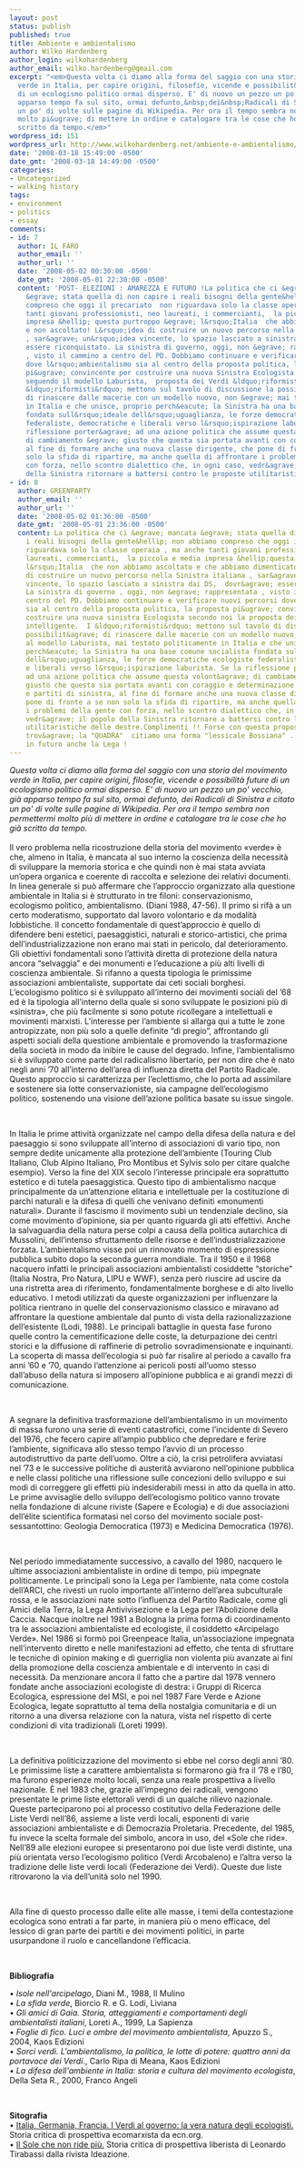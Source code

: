 ```yaml
---
layout: post
status: publish
published: true
title: Ambiente e ambientalismo
author: Wilko Hardenberg
author_login: wilkohardenberg
author_email: wilko.hardenberg@gmail.com
excerpt: "<em>Questa volta ci diamo alla forma del saggio con una storia del movimento
  verde in Italia, per capire origini, filosofie, vicende e possibilit&agrave; future
  di un ecologismo politico ormai disperso. E' di nuovo un pezzo un po' vecchio, gi&agrave;
  apparso tempo fa sul sito, ormai defunto,&nbsp;dei&nbsp;Radicali di Sinistra e citato
  un po' di volte sulle pagine di Wikipedia. Per ora il tempo sembra non permettermi
  molto pi&ugrave; di mettere in ordine e catalogare tra le cose che ho gi&agrave;
  scritto da tempo.</em>"
wordpress_id: 151
wordpress_url: http://www.wilkohardenberg.net/ambiente-e-ambientalismo/
date: '2008-03-18 15:49:00 -0500'
date_gmt: '2008-03-18 14:49:00 -0500'
categories:
- Uncategorized
- walking history
tags:
- environment
- politics
- essay
comments:
- id: 7
  author: IL FARO
  author_email: ''
  author_url: ''
  date: '2008-05-02 00:30:00 -0500'
  date_gmt: '2008-05-01 22:30:00 -0500'
  content: 'POST- ELEZIONI : AMAREZZA E FUTURO !La politica che ci &egrave; mancata
    &egrave; stata quella di non capire i reali bisogni della gente&hellip; non abbiamo
    compreso che oggi il precariato  non riguardava solo la classe operaia , ma anche
    tanti giovani professionisti, neo laureati, i commercianti,  la piccola e media
    impresa &hellip; questa purtroppo &egrave; l&rsquo;Italia  che abbiamo dimenticato
    e non ascoltato! L&rsquo;idea di costruire un nuovo percorso nella Sinistra italiana
    , sar&agrave; un&rsquo;idea vincente, lo spazio lasciato a sinistra dai DS,  dovr&agrave;
    essere riconquistato. La sinistra di governo, oggi, non &egrave; rappresentata
    , visto il cammino a centro del PD. Dobbiamo continuare e verificare nuovi percorsi
    dove l&rsquo;ambientalismo sia al centro della proposta politica, la proposta
    pi&ugrave; convincente per costruire una nuova Sinistra Ecologista secondo noi  &egrave;
    seguendo il modello Laburista,  proposta dei Verdi &ldquo;riformisti&rdquo;  Calabresi.  I
    &ldquo;riformisti&rdquo; mettono sul tavolo di discussione la possibilit&agrave;
    di rinascere dalle macerie con un modello nuovo, non &egrave; mai testato politicamente
    in Italia e che unisce, proprio perch&eacute; la Sinistra ha una base comune socialista
    fondata sull&rsquo;ideale dell&rsquo;uguaglianza, le forze democratiche ecologiste
    federaliste, democratiche e liberali verso l&rsquo;ispirazione laburista. Se la
    riflessione porter&agrave; ad una azione politica che assume questa volont&agrave;
    di cambiamento &egrave; giusto che questa sia portata avanti con coraggio e determinazione,
    al fine di formare anche una nuova classe dirigente, che pone di fronte a se non
    solo la sfida di ripartire, ma anche quella di affrontare i problemi della gente
    con forza, nello scontro dialettico che, in ogni caso, vedr&agrave; il popolo
    della Sinistra ritornare a battersi contro le proposte utilitaristiche delle destre.'
- id: 8
  author: GREENPARTY
  author_email: ''
  author_url: ''
  date: '2008-05-02 01:36:00 -0500'
  date_gmt: '2008-05-01 23:36:00 -0500'
  content: La politica che ci &egrave; mancata &egrave; stata quella di non capire
    i reali bisogni della gente&hellip; non abbiamo compreso che oggi il precariato  non
    riguardava solo la classe operaia , ma anche tanti giovani professionisti, neo
    laureati, commercianti,  la piccola e media impresa &hellip;questa purtroppo &egrave;
    l&rsquo;Italia  che non abbiamo ascoltato e che abbiamo dimenticato! L&rsquo;idea
    di costruire un nuovo percorso nella Sinistra italiana , sar&agrave; un&rsquo;idea
    vincente, lo spazio lasciato a sinistra dai DS,  dovr&agrave; essere riconquistato.
    La sinistra di governo , oggi, non &egrave; rappresentata , visto il cammino a
    centro del PD. Dobbiamo continuare e verificare nuovi percorsi dove l&rsquo;ambientalismo
    sia al centro della proposta politica, la proposta pi&ugrave; convincente per
    costruire una nuova sinistra Ecologista secondo noi la proposta dei verdi "riformisti"  &egrave;
    intelligente.  I &ldquo;riformisti&rdquo; mettono sul tavolo di discussione la
    possibilit&agrave; di rinascere dalle macerie con un modello nuovo, che si ispira
    al modello Laburista, mai testato politicamente in Italia e che unisce, proprio
    perch&eacute; la Sinistra ha una base comune socialista fondata sull&rsquo;ideale
    dell&rsquo;uguaglianza, le forze democratiche ecologiste federaliste, democratiche
    e liberali verso l&rsquo;ispirazione laburista. Se la riflessione porter&agrave;
    ad una azione politica che assume questa volont&agrave; di cambiamento &egrave;
    giusto che questa sia portata avanti con coraggio e determinazione nei movimenti
    e partiti di sinistra, al fine di formare anche una nuova classe dirigente, che
    pone di fronte a se non solo la sfida di ripartire, ma anche quella di affrontare
    i problemi della gente con forza, nello scontro dialettico che, in ogni caso,
    vedr&agrave; il popolo della Sinistra ritornare a battersi contro le proposte
    utilitaristiche delle destre.Complimenti !! Forse con questa proposta la sinistra
    trov&agrave; la "QUADRA"  citiamo una forma "lessicale Bossiana" ... per far tacere
    in futuro anche la Lega !
---
```

<p><em>Questa volta ci diamo alla forma del saggio con una storia del movimento verde in Italia, per capire origini, filosofie, vicende e possibilit&agrave; future di un ecologismo politico ormai disperso. E' di nuovo un pezzo un po' vecchio, gi&agrave; apparso tempo fa sul sito, ormai defunto,&nbsp;dei&nbsp;Radicali di Sinistra e citato un po' di volte sulle pagine di Wikipedia. Per ora il tempo sembra non permettermi molto pi&ugrave; di mettere in ordine e catalogare tra le cose che ho gi&agrave; scritto da tempo.</em><a id="more"></a><a id="more-151"></a><br />
<span class="fullpost"><br />
Il vero problema nella ricostruzione della storia del movimento &laquo;verde&raquo; &egrave; che, almeno in Italia, &egrave; mancata al suo interno la coscienza della necessit&agrave; di sviluppare la memoria storica e che quindi non &egrave; mai stata avviata un&rsquo;opera organica e coerente di raccolta e selezione dei relativi documenti. In linea generale si pu&ograve; affermare che l&rsquo;approccio organizzato alla questione ambientale in Italia si &egrave; strutturato in tre filoni: conservazionismo, ecologismo politico, ambientalismo. (Diani 1988, 47-56). Il primo si rif&agrave; a un certo moderatismo, supportato dal lavoro volontario e da modalit&agrave; lobbistiche. Il concetto fondamentale di quest&rsquo;approccio &egrave; quello di difendere beni estetici, paesaggistici, naturali e storico-artistici, che prima dell&rsquo;industrializzazione non erano mai stati in pericolo, dal deterioramento. Gli obiettivi fondamentali sono l&rsquo;attivit&agrave; diretta di protezione della natura ancora &ldquo;selvaggia&rdquo; e dei monumenti e l&rsquo;educazione a pi&ugrave; alti livelli di coscienza ambientale. Si rifanno a questa tipologia le primissime associazioni ambientaliste, supportate dai ceti sociali borghesi. L&rsquo;ecologismo politico si &egrave; sviluppato all&rsquo;interno dei movimenti sociali del &rsquo;68 ed &egrave; la tipologia all&rsquo;interno della quale si sono sviluppate le posizioni pi&ugrave; di &laquo;sinistra&raquo;, che pi&ugrave; facilmente si sono potute ricollegare a intellettuali e movimenti marxisti. L&rsquo;interesse per l&rsquo;ambiente si allarga qui a tutte le zone antropizzate, non pi&ugrave; solo a quelle definite &ldquo;di pregio&rdquo;, affrontando gli aspetti sociali della questione ambientale e promovendo la trasformazione della societ&agrave; in modo da inibire le cause del degrado. Infine, l&rsquo;ambientalismo si &egrave; sviluppato come parte del radicalismo libertario, per non dire che &egrave; nato negli anni &rsquo;70 all&rsquo;interno dell&rsquo;area di influenza diretta del Partito Radicale. Questo approccio si caratterizza per l&rsquo;eclettismo, che lo porta ad assimilare e sostenere sia lotte conservazioniste, sia campagne dell&rsquo;ecologismo politico, sostenendo una visione dell&rsquo;azione politica basate su issue singole.</span></p>
<p>&nbsp;</p>
<p><span class="fullpost">In Italia le prime attivit&agrave; organizzate nel campo della difesa della natura e del paesaggio si sono sviluppate all&rsquo;interno di associazioni di vario tipo, non sempre dedite unicamente alla protezione dell&rsquo;ambiente (Touring Club Italiano, Club Alpino Italiano, Pro Montibus et Sylvis solo per citare qualche esempio). Verso la fine del XIX secolo l&rsquo;interesse principale era soprattutto estetico e di tutela paesaggistica. Questo tipo di ambientalismo nacque principalmente da un&rsquo;attenzione elitaria e intellettuale per la costituzione di parchi naturali e la difesa di quelli che venivano definiti &laquo;monumenti naturali&raquo;. Durante il fascismo il movimento sub&igrave; un tendenziale declino, sia come movimento d&rsquo;opinione, sia per quanto riguarda gli atti effettivi. Anche la salvaguardia della natura perse colpi a causa della politica autarchica di Mussolini, dell&rsquo;intenso sfruttamento delle risorse e dell&rsquo;industrializzazione forzata. L&rsquo;ambientalismo visse poi un rinnovato momento di espressione pubblica subito dopo la seconda guerra mondiale. Tra il 1950 e il 1968 nacquero infatti le principali associazioni ambientalisti cosiddette &ldquo;storiche&rdquo; (Italia Nostra, Pro Natura, LIPU e WWF), senza per&ograve; riuscire ad uscire da una ristretta area di riferimento, fondamentalmente borghese e di alto livello educativo. I metodi utilizzati da queste organizzazioni per influenzare la politica rientrano in quelle del conservazionismo classico e miravano ad affrontare la questione ambientale dal punto di vista della razionalizzazione dell&rsquo;esistente (Lodi, 1988). Le principali battaglie in questa fase furono quelle contro la cementificazione delle coste, la deturpazione dei centri storici e la diffusione di raffinerie di petrolio sovradimensionate e inquinanti. La scoperta di massa dell&rsquo;ecologia si pu&ograve; far risalire al periodo a cavallo fra anni &rsquo;60 e &rsquo;70, quando l&rsquo;attenzione ai pericoli posti all&rsquo;uomo stesso dall&rsquo;abuso della natura si imposero all&rsquo;opinione pubblica e ai grandi mezzi di comunicazione.</span></p>
<p>&nbsp;</p>
<p><span class="fullpost">A segnare la definitiva trasformazione dell&rsquo;ambientalismo in un movimento di massa furono una serie di eventi catastrofici, come l&rsquo;incidente di Severo del 1976, che fecero capire all&rsquo;ampio pubblico che depredare e ferire l&rsquo;ambiente, significava allo stesso tempo l&rsquo;avvio di un processo autodistruttivo da parte dell&rsquo;uomo. Oltre a ci&ograve;, la crisi petrolifera avviatasi nel &rsquo;73 e le successive politiche di austerit&agrave; avviarono nell&rsquo;opinione pubblica e nelle classi politiche una riflessione sulle concezioni dello sviluppo e sui modi di correggere gli effetti pi&ugrave; indesiderabili messi in atto da quella in atto. Le prime avvisaglie dello sviluppo dell&rsquo;ecologismo politico vanno trovate nella fondazione di alcune riviste (Sapere e Ecologia) e di due associazioni dell&rsquo;&eacute;lite scientifica formatasi nel corso del movimento sociale post-sessantottino: Geologia Democratica (1973) e Medicina Democratica (1976).</span></p>
<p>&nbsp;</p>
<p><span class="fullpost">Nel periodo immediatamente successivo, a cavallo del 1980, nacquero le ultime associazioni ambientaliste in ordine di tempo, pi&ugrave; impegnate politicamente. Le principali sono la Lega per l&rsquo;ambiente, nata come costola dell&rsquo;ARCI, che rivest&igrave; un ruolo importante all&rsquo;interno dell&rsquo;area subculturale rossa, e le associazioni nate sotto l&rsquo;influenza del Partito Radicale, come gli Amici della Terra, la Lega Antivivisezione e la Lega per l&rsquo;Abolizione della Caccia. Nacque inoltre nel 1981 a Bologna la prima forma di coordinamento tra le associazioni ambientaliste ed ecologiste, il cosiddetto &laquo;Arcipelago Verde&raquo;. Nel 1986 si form&ograve; poi Greenpeace Italia, un&rsquo;associazione impegnata nell&rsquo;intervento diretto e nelle manifestazioni ad effetto, che tenta di sfruttare le tecniche di opinion making e di guerriglia non violenta pi&ugrave; avanzate ai fini della promozione della coscienza ambientale e di intervento in casi di necessit&agrave;. Da menzionare ancora il fatto che a partire dal 1978 vennero fondate anche associazioni ecologiste di destra: i Gruppi di Ricerca Ecologica, espressione del MSI, e poi nel 1987 Fare Verde e Azione Ecologica, legate soprattutto al tema della nostalgia comunitaria e di un ritorno a una diversa relazione con la natura, vista nel rispetto di certe condizioni di vita tradizionali (Loreti 1999).</span></p>
<p>&nbsp;</p>
<p><span class="fullpost">La definitiva politicizzazione del movimento si ebbe nel corso degli anni &rsquo;80. Le primissime liste a carattere ambientalista si formarono gi&agrave; fra il &rsquo;78 e l&rsquo;80, ma furono esperienze molto locali, senza una reale prospettiva a livello nazionale. &Egrave; nel 1983 che, grazie all&rsquo;impegno dei radicali, vengono presentate le prime liste elettorali verdi di un qualche rilievo nazionale. Queste parteciparono poi al processo costitutivo della Federazione delle Liste Verdi nell&rsquo;86, assieme a liste verdi locali, esponenti di varie associazioni ambientaliste e di Democrazia Proletaria. Precedente, del 1985, fu invece la scelta formale del simbolo, ancora in uso, del &laquo;Sole che ride&raquo;. Nell&rsquo;89 alle elezioni europee si presentarono poi due liste verdi distinte, una pi&ugrave; orientata verso l&rsquo;ecologismo politico (Verdi Arcobaleno) e l&rsquo;altra verso la tradizione delle liste verdi locali (Federazione dei Verdi). Queste due liste ritrovarono la via dell&rsquo;unit&agrave; solo nel 1990.</span></p>
<p>&nbsp;</p>
<p><span class="fullpost">Alla fine di questo processo dalle elite alle masse, i temi della contestazione ecologica sono entrati a far parte, in maniera pi&ugrave; o meno efficace, del lessico di gran parte dei partiti e dei movimenti politici, in parte usurpandone il ruolo e cancellandone l&rsquo;efficacia.</span></p>
<p>&nbsp;</p>
<p><span class="fullpost"><strong>Bibliografia</strong></span></p>
<p><span class="fullpost">&bull; <em>Isole nell'arcipelago</em>, Diani M., 1988, Il Mulino<br />
&bull; <em>La sfida verde</em>, Biorcio R. e G. Lodi, Liviana<br />
&bull; <em>Gli amici di Gaia. Storia, atteggiamenti e comportamenti degli ambientalisti italiani</em>, Loreti A., 1999, La Sapienza<br />
&bull; <em>Foglie di fico. Luci e ombre del movimento ambientalista</em>, Apuzzo S., 2004, Kaos Edizioni<br />
&bull; <em>Sorci verdi. L'ambientalismo, la politica, le lotte di potere: quattro anni da portavoce dei Verdi</em>., Carlo Ripa di Meana, Kaos Edizioni<br />
&bull; <em>La difesa dell'ambiente in Italia: storia e cultura del movimento ecologista</em>, Della Seta R., 2000, Franco Angeli</span></p>
<p>&nbsp;</p>
<p><span class="fullpost"><strong>Sitografia</strong><br />
&bull; <a href="http://www.ecn.org/reds/politicaitalia/politica/politica0105verdi.html">Italia, Germania, Francia. I Verdi al governo: la vera natura degli ecologisti.</a> Storia critica di prospettiva ecomarxista da ecn.org.<br />
&bull; <a href="http://www.ideazione.com/settimanale/1.politica/94_26-09-2003/94tirabassi.htm">Il Sole che non ride pi&ugrave;.</a> Storia critica di prospettiva liberista di Leonardo Tirabassi dalla rivista Ideazione.<br />
</span>
